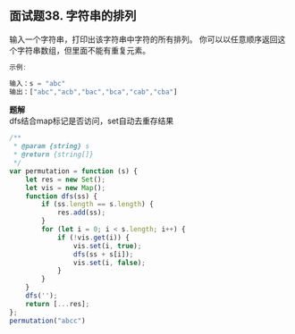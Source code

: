 ## 面试题38. 字符串的排列

输入一个字符串，打印出该字符串中字符的所有排列。
你可以以任意顺序返回这个字符串数组，但里面不能有重复元素。

```javascript
示例:

输入：s = "abc"
输出：["abc","acb","bac","bca","cab","cba"]
```
**题解**    
dfs结合map标记是否访问，set自动去重存结果

```javascript
/**
 * @param {string} s
 * @return {string[]}
 */
var permutation = function (s) {
    let res = new Set();
    let vis = new Map();
    function dfs(ss) {
        if (ss.length == s.length) {
            res.add(ss);
        }
        for (let i = 0; i < s.length; i++) {
            if (!vis.get(i)) {
                vis.set(i, true);
                dfs(ss + s[i]);
                vis.set(i, false);
            }
        }
    }
    dfs('');
    return [...res];
};
permutation("abcc")
```